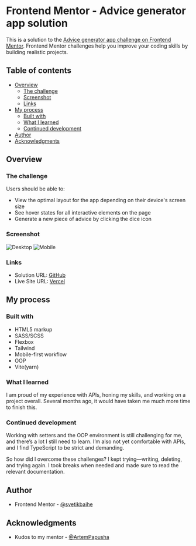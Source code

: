 # Frontend Mentor - Advice generator app solution

This is a solution to the [Advice generator app challenge on Frontend Mentor](https://www.frontendmentor.io/challenges/advice-generator-app-QdUG-13db). Frontend Mentor challenges help you improve your coding skills by building realistic projects.

## Table of contents

- [Overview](#overview)
  - [The challenge](#the-challenge)
  - [Screenshot](#screenshot)
  - [Links](#links)
- [My process](#my-process)
  - [Built with](#built-with)
  - [What I learned](#what-i-learned)
  - [Continued development](#continued-development)
- [Author](#author)
- [Acknowledgments](#acknowledgments)

## Overview

### The challenge

Users should be able to:

- View the optimal layout for the app depending on their device's screen size
- See hover states for all interactive elements on the page
- Generate a new piece of advice by clicking the dice icon

### Screenshot

![Desktop](/screenshots/desktop.png)
![Mobile](/screenshots/mobile.png)

### Links

- Solution URL: [GitHub](https://github.com/svetikbaihe/advice-generator.git)
- Live Site URL: [Vercel](https://advice-generator-lime-five.vercel.app/)

## My process

### Built with

- HTML5 markup
- SASS/SCSS
- Flexbox
- Tailwind
- Mobile-first workflow
- OOP
- Vite(yarn)

### What I learned

I am proud of my experience with APIs, honing my skills, and working on a project overall. Several months ago, it would have taken me much more time to finish this.

### Continued development

Working with setters and the OOP environment is still challenging for me, and there’s a lot I still need to learn. I’m also not yet comfortable with APIs, and I find TypeScript to be strict and demanding.

So how did I overcome these challenges? I kept trying—writing, deleting, and trying again. I took breaks when needed and made sure to read the relevant documentation.

## Author

- Frontend Mentor -
  [@svetikbaihe](https://www.frontendmentor.io/profile/svetikbaihe)

## Acknowledgments

- Kudos to my mentor - [@ArtemPapusha](https://github.com/ArtemPapusha)
